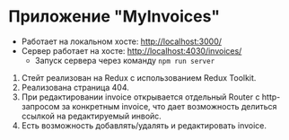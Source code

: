# Приложение "MyInvoices"

- Работает на локальном хосте: [http://localhost:3000/](http://localhost:3000/)
- Сервер работает на хосте:
  [http://localhost:4030/invoices/](http://localhost:4030/invoices/)
  - Запуск сервера через команду `npm run server`

1. Стейт реализован на Redux с использованием Redux Toolkit.
2. Реализована страница 404.
3. При редактировании invoice открывается отдельный Router с http-запросом за
   конкретным invoice, что дает возможность делиться ссылкой на редактируемый
   инвойс.
4. Есть возможность добавлять/удалять и редактировать invoice.
